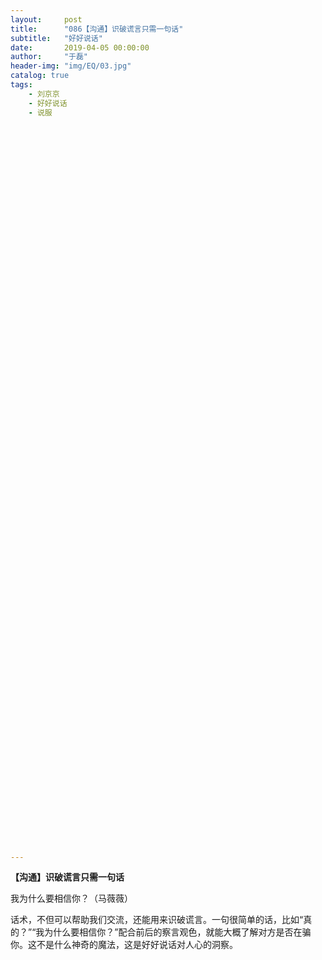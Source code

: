 ```yaml
---
layout:     post
title:      "086【沟通】识破谎言只需一句话"
subtitle:   "好好说话"
date:       2019-04-05 00:00:00
author:     "于磊"
header-img: "img/EQ/03.jpg"
catalog: true
tags:
    - 刘京京
    - 好好说话
    - 说服




















































































---
```


**【沟通】识破谎言只需一句话**

我为什么要相信你？（马薇薇）



话术，不但可以帮助我们交流，还能用来识破谎言。一句很简单的话，比如“真的？”“我为什么要相信你？”配合前后的察言观色，就能大概了解对方是否在骗你。这不是什么神奇的魔法，这是好好说话对人心的洞察。
